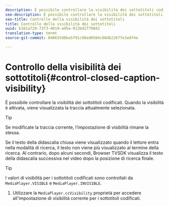 ```yaml
---
description: È possibile controllare la visibilità dei sottotitoli codificati. Quando la visibilità è attivata, viene visualizzata la traccia attualmente selezionata.
seo-description: È possibile controllare la visibilità dei sottotitoli codificati. Quando la visibilità è attivata, viene visualizzata la traccia attualmente selezionata.
seo-title: Controllo della visibilità dei sottotitoli
title: Controllo della visibilità dei sottotitoli
uuid: b161a729-73f3-4019-a95e-013b42779842
translation-type: tm+mt
source-git-commit: 040655d8ba5f91c98ed0584c08db226ffe1e0f4e

---
```



# Controllo della visibilità dei sottotitoli{#control-closed-caption-visibility}

È possibile controllare la visibilità dei sottotitoli codificati. Quando la visibilità è attivata, viene visualizzata la traccia attualmente selezionata.

>[!TIP]
>
>Se modificate la traccia corrente, l’impostazione di visibilità rimane la stessa.

Se il testo della didascalia chiusa viene visualizzato quando il lettore entra nella modalità di ricerca, il testo non viene più visualizzato al termine della ricerca. Al contrario, dopo alcuni secondi, Browser TVSDK visualizza il testo della didascalia successiva nel video dopo la posizione di ricerca finale.

>[!TIP]
>
>I valori di visibilità per i sottotitoli codificati sono controllati da `MediaPlayer.VISIBLE` e `MediaPlayer.INVISIBLE`.

1. Utilizzare la `MediaPlayer.ccVisibility` proprietà per accedere all&#39;impostazione di visibilità corrente per i sottotitoli codificati.

